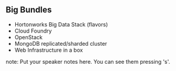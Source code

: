 ##  Big Bundles

- Hortonworks Big Data Stack (flavors)
- Cloud Foundry
- OpenStack
- MongoDB replicated/sharded cluster
- Web Infrastructure in a box


note:
    Put your speaker notes here.
    You can see them pressing 's'.
